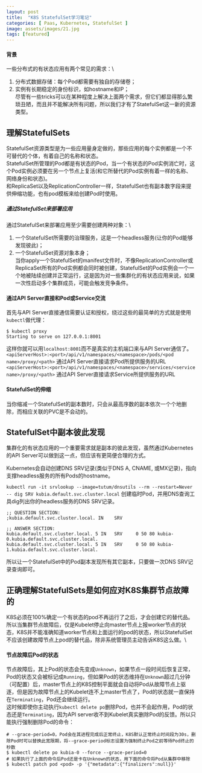 ```yaml
---
layout: post
title:  "K8S StatefulSet学习笔记"
categories: [ Paas, Kubernetes, StatefulSet ]
image: assets/images/21.jpg
tags: [featured]
---
```


#### 背景
一些分布式的有状态应用有两个常见的需求：\
1. 分布式数据存储：每个Pod都需要有独自的存储卷；
2. 实例有长期稳定的身份标识，如hostname和IP；\
尽管有一些tricks可以在某种程度上解决上面两个需求，但它们都显得那么繁琐丑陋，而且并不能解决所有问题，所以我们才有了StatefulSet这一新的资源类型。

## 理解StatefulSets
StatefulSet资源类型是为一些应用量身定做的，那些应用的每个实例都是一个不可替代的个体，有着自己的名称和状态。\
StatefulSet所管理的Pod都是有状态的Pod，当一个有状态的Pod实例消亡时，这个Pod实例必须要在另一个节点上复活(和它所替代的Pod实例有着一样的名称、网络身份和状态)。\
和ReplicaSet以及ReplicationController一样，StatefulSet也有副本数字段来提供伸缩功能，也有pod模板来给创建Pod时使用。

##### 通过StatefulSet来部署应用
通过StatefulSet来部署应用至少需要创建两种对象：\
1. 一个StatefulSet所需要的治理服务，这是一个headless服务(让你的Pod能够发现彼此)；
2. 一个StatefulSet资源对象本身；\
当你apply一个StatefulSet的manifest文件时，不像ReplicationController或ReplicaSet所有的Pod实例都会同时被创建，StatefulSet的Pod实例会一个一个地被陆续创建并正常运行，这是因为对一些集群化的有状态应用来说，如果一次性启动多个集群成员，可能会触发竞争条件。

#### 通过API Server直接和Pod或Service交流
首先与API Server直接通信需要认证和授权，绕过这些的最简单的方式就是使用`kubectl`做代理：
```shell
$ kubectl proxy
Starting to serve on 127.0.0.1:8001
```
这样你就可以用`localhost:8001`而不是真实的主机端口来与API Server通信了。\
`<apiServerHost>:<port>/api/v1/namespaces/<namespace>/pods/<pod name>/proxy/<path>`  通过API Server直接请求Pod所提供服务的URL\
`<apiServerHost>:<port>/api/v1/namespaces/<namespace>/services/<service name>/proxy/<path>`  通过API Server直接请求Service所提供服务的URL

#### StatefulSet的伸缩
当你缩减一个StatefulSet的副本数时，只会从最高序数的副本依次一个个地删除，而相应关联的PVC是不会动的。

## StatefulSet中副本彼此发现
集群化的有状态应用的一个重要需求就是副本的彼此发现，虽然通过Kubernetes的API Server可以做到这一点，但应该有更简便合理的方式。

Kubernetes会自动创建DNS SRV记录(类似于DNS A, CNAME, 或MX记录)，指向支撑headless服务的所有Pods的hostname。

`kubectl run -it srvlookup --image=tutum/dnsutils --rm --restart=Never -- dig SRV kubia.default.svc.cluster.local`  创建临时Pod，并用DNS查询工具dig列出你的headless服务的DNS SRV记录。
```shell
;; QUESTION SECTION:
;kubia.default.svc.cluster.local. IN    SRV

;; ANSWER SECTION:
kubia.default.svc.cluster.local. 5 IN   SRV     0 50 80 kubia-0.kubia.default.svc.cluster.local.
kubia.default.svc.cluster.local. 5 IN   SRV     0 50 80 kubia-1.kubia.default.svc.cluster.local.
```
所以让一个StatefulSet中的Pod副本发现所有其它副本，只要做一次DNS SRV记录查询即可。

## 正确理解StatefulSets是如何应对K8S集群节点故障的
K8S必须在100%确定一个有状态的pod不再运行了之后，才会创建它的替代品。所以当集群节点故障后，仅是Kubelet停止向master节点上报worker节点的状态，K8S并不能准确知道worker节点和上面运行的pod的状态，所以StatefulSet不应该创建故障节点上pod的替代品，除非系统管理员主动告诉K8S这么做。\

#### 节点故障后Pod的状态
节点故障后，其上Pod的状态会先变成`Unknown`，如果节点一段时间后恢复正常，Pod的状态又会被标记成`Running`，但如果Pod的状态维持在`Unknown`超过几分钟（可配置）后，master节点上的K8S控制平面就会自动将Pod从故障节点上驱逐，但是因为故障节点上的Kubelet连不上master节点了，Pod的状态就一直保持在`Terminating`，Pod还会继续运行。\
这时候即使你主动执行`kubectl delete po`删除Pod，也并不会起作用，Pod的状态还是`Terminating`，因为API server收不到Kubelet真实删除Pod的反馈。所以只能执行强制删除Pod的命令：
```shell
# --grace-period=0，Pod会在其进程完成后正常终止，K8S默认正常终止时间段为30s，删除Pod时可以替换此宽限期，将--grace-period标志设置为强制终止Pod之前等待Pod终止的秒数
$ kubectl delete po kubia-0 --force --grace-period=0
# 如果执行了上面的命令后Pod还是卡在Unknown的状态，用下面的命令将Pod从集群中移除
$ kubectl patch pod <pod> -p '{"metadata":{"finalizers":null}}'
```

